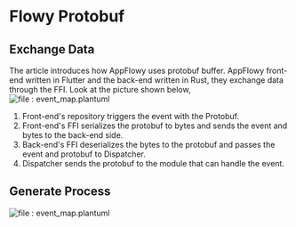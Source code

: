 
# Flowy Protobuf

## Exchange Data
The article introduces how AppFlowy uses protobuf buffer. AppFlowy front-end written in Flutter and the back-end written in Rust,
they exchange data through the FFI. Look at the picture shown below,
![file : event_map.plantuml](https://raw.githubusercontent.com/AppFlowy-IO/docs/feat/pb/uml/output/FlowySDK-FFI.svg)
1. Front-end's repository triggers the event with the Protobuf.
2. Front-end's FFI serializes the protobuf to bytes and sends the event and bytes to the back-end side.
3. Back-end's FFI deserializes the bytes to the protobuf and passes the event and protobuf to Dispatcher.
4. Dispatcher sends the protobuf to the module that can handle the event. 


## Generate Process
![file : event_map.plantuml](https://raw.githubusercontent.com/AppFlowy-IO/docs/feat/pb/uml/output/FlowySDK-Protobuf_Code_Generation.svg)


